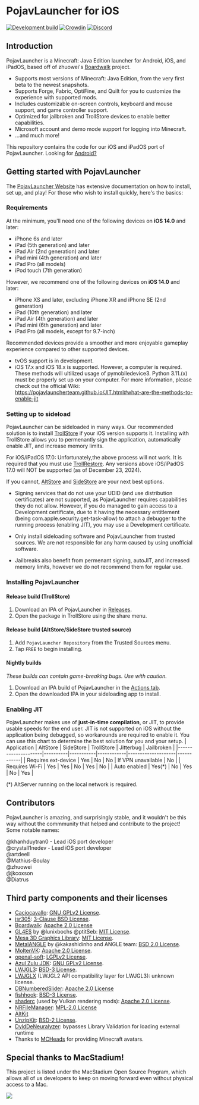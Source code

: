 # PojavLauncher for iOS
[![Development build](https://github.com/PojavLauncherTeam/PojavLauncher_iOS/actions/workflows/development.yml/badge.svg?branch=main)](https://github.com/PojavLauncherTeam/PojavLauncher_iOS/actions/workflows/development.yml)
[![Crowdin](https://badges.crowdin.net/pojavlauncher/localized.svg)](https://crowdin.com/project/pojavlauncher)
[![Discord](https://img.shields.io/discord/724163890803638273.svg?label=&logo=discord&logoColor=ffffff&color=7389D8&labelColor=6A7EC2)](https://discord.gg/pojavlauncher-724163890803638273)



## Introduction
PojavLauncher is a Minecraft: Java Edition launcher for Android, iOS, and iPadOS, based off of zhuowei's [Boardwalk](https://github.com/zhuowei/Boardwalk) project.
* Supports most versions of Minecraft: Java Edition, from the very first beta to the newest snapshots.
* Supports Forge, Fabric, OptiFine, and Quilt for you to customize the experience with supported mods.
* Includes customizable on-screen controls, keyboard and mouse support, and game controller support.
* Optimized for jailbroken and TrollStore devices to enable better capabilities.
* Microsoft account and demo mode support for logging into Minecraft.
* ...and much more!

This repository contains the code for our iOS and iPadOS port of PojavLauncher. Looking for [Android?](https://github.com/PojavLauncherTeam/PojavLauncher)

## Getting started with PojavLauncher
The [PojavLauncher Website](https://pojavlauncherteam.github.io/INSTALL.html#ios) has extensive documentation on how to install, set up, and play! For those who wish to install quickly, here's the basics:

### Requirements
At the minimum, you'll need one of the following devices on **iOS 14.0** and later:
- iPhone 6s and later
- iPad (5th generation) and later
- iPad Air (2nd generation) and later
- iPad mini (4th generation) and later
- iPad Pro (all models)
- iPod touch (7th generation)

However, we recommend one of the following devices on **iOS 14.0** and later:
- iPhone XS and later, excluding iPhone XR and iPhone SE (2nd generation)
- iPad (10th generation) and later
- iPad Air (4th generation) and later
- iPad mini (6th generation) and later
- iPad Pro (all models, except for 9.7-inch)

Recommended devices provide a smoother and more enjoyable gameplay experience compared to other supported devices.
- tvOS support is in development.
- iOS 17.x and iOS 18.x is supported. However, a computer is required. These methods will ultilized usage of pymobiledevice3. Python 3.11.(x) must be properly set up on your computer. For more information, please check out the official Wiki: https://pojavlauncherteam.github.io/JIT.html#what-are-the-methods-to-enable-jit

### Setting up to sideload
PojavLauncher can be sideloaded in many ways. Our recommended solution is to install [TrollStore](https://github.com/opa334/TrollStore) if your iOS version supports it. Installing with TrollStore allows you to permenantly sign the application, automatically enable JIT, and increase memory limits.

For iOS/iPadOS 17.0: Unfortunately,the above process will not work. It is required that you must use [TrollRestore](https://github.com/JJTech0130/TrollRestore). Any versions above iOS/iPadOS 17.0 will NOT be supported (as of December 23, 2024).

If you cannot, [AltStore](https://altstore.io) and [SideStore](https://sidestore.io) are your next best options.
- Signing services that do not use your UDID (and use distribution certificates) are not supported, as PojavLauncher requires capabilities they do not allow. However, if you do managed to gain access to a Development certificate, due to it having the necessary entitlement (being com.apple.security.get-task-allow) to attach a debugger to the running process (enabling JIT), you may use a Development certificate.
  
- Only install sideloading software and PojavLauncher from trusted sources. We are not responsible for any harm caused by using unofficial software.
- Jailbreaks also benefit from permenant signing, autoJIT, and increased memory limits, however we do not recommend them for regular use.

### Installing PojavLauncher
#### Release build (TrollStore)
1. Download an IPA of PojavLauncher in [Releases](https://github.com/PojavLauncherTeam/PojavLauncher_iOS/releases).
2. Open the package in TrollStore using the share menu.

#### Release build (AltStore/SideStore trusted source)
1. Add `PojavLauncher Repository` from the Trusted Sources menu.
2. Tap `FREE` to begin installing.

#### Nightly builds
*These builds can contain game-breaking bugs. Use with caution.*
1. Download an IPA build of PojavLauncher in the [Actions tab](https://github.com/PojavLauncherTeam/PojavLauncher_iOS/actions).
2. Open the downloaded IPA in your sideloading app to install.

### Enabling JIT
PojavLauncher makes use of **just-in-time compilation**, or JIT, to provide usable speeds for the end user. JIT is not supported on iOS without the application being debugged, so workarounds are required to enable it. You can use this chart to determine the best solution for you and your setup.
| Application         | AltStore | SideStore | TrollStore | Jitterbug          | Jailbroken |
|---------------------|----------|-----------|------------|--------------------|------------|
| Requires ext-device | Yes      | No        | No         | If VPN unavailable | No         |
| Requires Wi-Fi      | Yes      | Yes       | No         | Yes                | No         |
| Auto enabled        | Yes(*)   | No        | Yes        | No                 | Yes        |

(*) AltServer running on the local network is required.

## Contributors
PojavLauncher is amazing, and surprisingly stable, and it wouldn't be this way without the commmunity that helped and contribute to the project! Some notable names:

@khanhduytran0 - Lead iOS port developer  
@crystall1nedev - Lead iOS port developer  
@artdeell  
@Mathius-Boulay  
@zhuowei  
@jkcoxson   
@Diatrus 

## Third party components and their licenses
- [Caciocavallo](https://github.com/PojavLauncherTeam/caciocavallo): [GNU GPLv2 License](https://github.com/PojavLauncherTeam/caciocavallo/blob/master/LICENSE).
- [jsr305](https://code.google.com/p/jsr-305): [3-Clause BSD License](http://opensource.org/licenses/BSD-3-Clause).
- [Boardwalk](https://github.com/zhuowei/Boardwalk): [Apache 2.0 License](https://github.com/zhuowei/Boardwalk/blob/master/LICENSE) 
- [GL4ES](https://github.com/ptitSeb/gl4es) by @lunixbochs @ptitSeb: [MIT License](https://github.com/ptitSeb/gl4es/blob/master/LICENSE).
- [Mesa 3D Graphics Library](https://gitlab.freedesktop.org/mesa/mesa): [MIT License](https://docs.mesa3d.org/license.html).
- [MetalANGLE](https://github.com/khanhduytran0/metalangle) by @kakashidinho and ANGLE team: [BSD 2.0 License](https://github.com/kakashidinho/metalangle/blob/master/LICENSE).
- [MoltenVK](https://github.com/KhronosGroup/MoltenVK): [Apache 2.0 License](https://github.com/KhronosGroup/MoltenVK/blob/master/LICENSE).
- [openal-soft](https://github.com/kcat/openal-soft): [LGPLv2 License](https://github.com/kcat/openal-soft/blob/master/COPYING).
- [Azul Zulu JDK](https://www.azul.com/downloads/?package=jdk): [GNU GPLv2 License](https://openjdk.java.net/legal/gplv2+ce.html).
- [LWJGL3](https://github.com/PojavLauncherTeam/lwjgl3): [BSD-3 License](https://github.com/LWJGL/lwjgl3/blob/master/LICENSE.md).
- [LWJGLX](https://github.com/PojavLauncherTeam/lwjglx) (LWJGL2 API compatibility layer for LWJGL3): unknown license.
- [DBNumberedSlider](https://github.com/khanhduytran0/DBNumberedSlider): [Apache 2.0 License](https://github.com/immago/DBNumberedSlider/blob/master/LICENSE)
- [fishhook](https://github.com/khanhduytran0/fishhook): [BSD-3 License](https://github.com/facebook/fishhook/blob/main/LICENSE).
- [shaderc](https://github.com/khanhduytran0/shaderc) (used by Vulkan rendering mods): [Apache 2.0 License](https://github.com/google/shaderc/blob/main/LICENSE).
- [NRFileManager](https://github.com/mozilla-mobile/firefox-ios/tree/b2f89ac40835c5988a1a3eb642982544e00f0f90/ThirdParty/NRFileManager): [MPL-2.0 License](https://www.mozilla.org/en-US/MPL/2.0)
- [AltKit](https://github.com/rileytestut/AltKit)
- [UnzipKit](https://github.com/abbeycode/UnzipKit): [BSD-2 License](https://github.com/abbeycode/UnzipKit/blob/master/LICENSE).
- [DyldDeNeuralyzer](https://github.com/xpn/DyldDeNeuralyzer): bypasses Library Validation for loading external runtime
- Thanks to [MCHeads](https://mc-heads.net) for providing Minecraft avatars.

## Special thanks to MacStadium!
This project is listed under the MacStadium Open Source Program, which allows all of us developers to keep on moving forward even without physical access to a Mac.

![](https://user-images.githubusercontent.com/55281754/183129754-c3736bb9-d528-4af7-9351-a12b3be7549e.png)

<!-- sillysock was here -->
